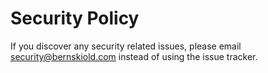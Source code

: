 # Security Policy

If you discover any security related issues, please email security@bernskiold.com instead of using the issue tracker.
